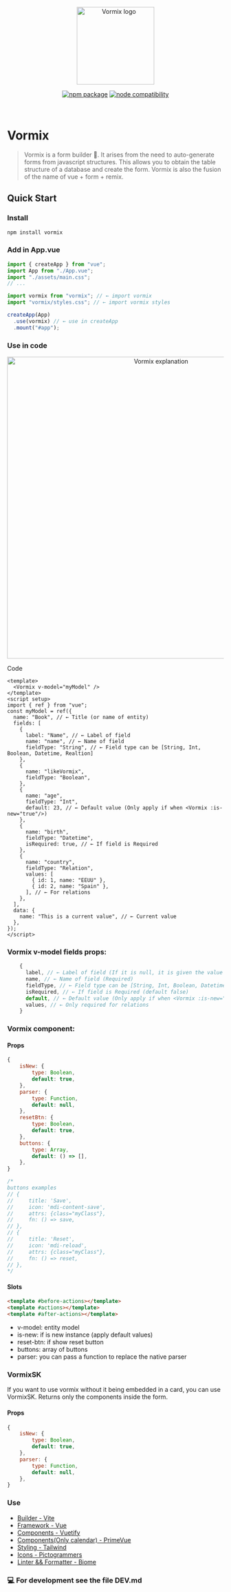 <p align="center">
  <a href="https://github.com/alexmorenograu/vormix" target="_blank" rel="noopener noreferrer">
    <img width="180" src="https://exposerjs-docs.onrender.com/vormix.png" alt="Vormix logo">
  </a>
</p>
<p align="center">
  <a href="https://npmjs.com/package/vormix"><img src="https://img.shields.io/npm/v/vormix.svg" alt="npm package"></a>
  <a href="https://nodejs.org/en/about/previous-releases"><img src="https://img.shields.io/node/v/vormix.svg" alt="node compatibility"></a>
</p>
<br/>

# Vormix

> Vormix is a form builder 📝. It arises from the need to auto-generate forms from javascript structures.
> This allows you to obtain the table structure of a database and create the form.
> Vormix is also the fusion of the name of vue + form + remix.

## Quick Start

### Install

```sh
npm install vormix
```

### Add in App.vue

```js
import { createApp } from "vue";
import App from "./App.vue";
import "./assets/main.css";
// ...

import vormix from "vormix"; // ← import vormix
import "vormix/styles.css"; // ← import vormix styles

createApp(App)
  .use(vormix) // ← use in createApp
  .mount("#app");
```

### Use in code

<p align="center">
    <img width="700" src="https://exposerjs-docs.onrender.com/vormix-readme.png" alt="Vormix explanation">
</p>

Code

```vue
<template>
  <Vormix v-model="myModel" />
</template>
<script setup>
import { ref } from "vue";
const myModel = ref({
  name: "Book", // ← Title (or name of entity)
  fields: [
    {
      label: "Name", // ← Label of field
      name: "name", // ← Name of field
      fieldType: "String", // ← Field type can be [String, Int, Boolean, Datetime, Realtion]
    },
    {
      name: "likeVormix",
      fieldType: "Boolean",
    },
    {
      name: "age",
      fieldType: "Int",
      default: 23, // ← Default value (Only apply if when <Vormix :is-new="true"/>)
    },
    {
      name: "birth",
      fieldType: "Datetime",
      isRequired: true, // ← If field is Required
    },
    {
      name: "country",
      fieldType: "Relation",
      values: [
        { id: 1, name: "EEUU" },
        { id: 2, name: "Spain" },
      ], // ← For relations
    },
  ],
  data: {
    name: "This is a current value", // ← Current value
  },
});
</script>
```

### Vormix v-model fields props:

```js
    {
      label, // ← Label of field (If it is null, it is given the value of "name" field)
      name, // ← Name of field (Required)
      fieldType, // ← Field type can be [String, Int, Boolean, Datetime, Realtion] (Required)
      isRequired, // ← If field is Required (default false)
      default, // ← Default value (Only apply if when <Vormix :is-new="true"/>)
      values, // ← Only required for relations
    }
```

### Vormix component:
#### Props
```js
{
    isNew: {
        type: Boolean,
        default: true,
    },
    parser: {
        type: Function,
        default: null,
    },
    resetBtn: {
        type: Boolean,
        default: true,
    },
    buttons: {
        type: Array,
        default: () => [],
    },
}

/*
buttons examples
// {
//     title: 'Save',
//     icon: 'mdi-content-save',
//     attrs: {class="myClass"},
//     fn: () => save,
// },
// {
//     title: 'Reset',
//     icon: 'mdi-reload',
//     attrs: {class="myClass"},
//     fn: () => reset,
// },      
*/
```
#### Slots
```html
<template #before-actions></template>
<template #actions></template>
<template #after-actions></template>
```

- v-model: entity model
- is-new: if is new instance (apply default values)
- reset-btn: if show reset button
- buttons: array of buttons
- parser: you can pass a function to replace the native parser

### VormixSK

If you want to use vormix without it being embedded in a card, you can use VormixSK.
Returns only the components inside the form.

#### Props
```js
{
    isNew: {
        type: Boolean,
        default: true,
    },
    parser: {
        type: Function,
        default: null,
    },
}
```

### Use

- [Builder - Vite](https://vitejs.dev/)
- [Framework - Vue](https://vuejs.org/)
- [Components - Vuetify](https://vuetifyjs.com/)
- [Components(Only calendar) - PrimeVue](https://primevue.org/calendar/#api.calendar)
- [Styling - Tailwind](https://tailwindcss.com/)
- [Icons - Pictogrammers](https://pictogrammers.com/)
- [Linter && Formatter - Biome](https://biomejs.dev/)

### 💻 For development see the file DEV.md
